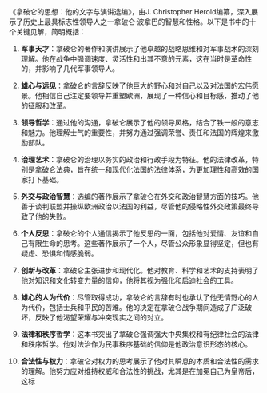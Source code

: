 《拿破仑的思想：他的文字与演讲选编》，由J. Christopher Herold编纂，深入展示了历史上最具标志性领导人之一拿破仑·波拿巴的智慧和性格。以下是书中的十个关键见解，简明概括：

1. **军事天才**：拿破仑的著作和演讲展示了他卓越的战略思维和对军事战术的深刻理解。他在战争中强调速度、灵活性和出其不意的元素，这在当时是革命性的，并影响了几代军事领导人。

2. **雄心与远见**：拿破仑的言辞反映了他巨大的野心和对自己以及对法国的宏伟愿景。他相信自己注定要领导并重塑欧洲，展现了一种信心和目标感，推动了他的征服和改革。

3. **领导哲学**：通过他的沟通，拿破仑展示了他的领导风格，结合了铁一般的意志和魅力。他理解士气的重要性，并努力通过强调荣誉、责任和法国的辉煌来激励部队。

4. **治理艺术**：拿破仑的治理以务实的政治和行政手段为特征。他的法律改革，特别是拿破仑法典，旨在统一和现代化法国的法律体系，为更加理性和高效的国家打下基础。

5. **外交与政治智慧**：选编的著作展示了拿破仑在外交和政治智慧方面的技巧。他善于谈判联盟并操纵欧洲政治以法国的利益，尽管他的侵略性外交政策最终导致了他的失败。

6. **个人反思**：拿破仑的个人通信揭示了他反思的一面，包括他对爱情、友谊和自己有限生命的思考。这些著作展示了一个人，尽管公众形象显得坚定，但也有疑虑、恐惧和情感脆弱。

7. **创新与改革**：拿破仑主张进步和现代化。他对教育、科学和艺术的支持表明了他对知识和文化转变力量的信仰，他将其视为强化和启迪社会的工具。

8. **雄心的人为代价**：尽管取得成功，拿破仑的言辞有时也承认了他无情野心的人为代价，包括士兵和平民的苦难。他的决定在拿破仑战争期间造成了广泛破坏，反映了他渴望荣耀与冲突现实之间的对立。

9. **法律和秩序哲学**：这本书突出了拿破仑强调强大中央集权和有纪律社会的法律和秩序哲学。他对法治作为民事秩序基础的信仰是他政治意识形态的核心。

10. **合法性与权力**：拿破仑对权力的思考展示了他对其瞬息的本质和合法性的需求的理解。他努力应对维持权威和合法性的挑战，尤其是在加冕自己为皇帝后，这标